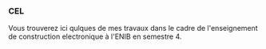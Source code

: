 ### CEL ### 
Vous trouverez ici qulques de mes travaux dans le cadre de l'enseignement de 
construction electronique à l'ENIB en semestre 4.
